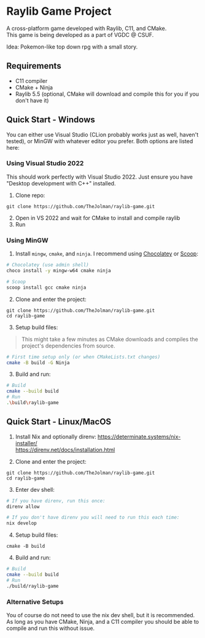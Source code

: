 # Raylib Game Project

A cross-platform game developed with Raylib, C11, and CMake.  
This game is being developed as a part of VGDC @ CSUF.  
  
Idea: Pokemon-like top down rpg with a small story.  

## Requirements

- C11 compiler
- CMake + Ninja
- Raylib 5.5 (optional, CMake will download and compile this for you if you don't have it)

## Quick Start - Windows
You can either use Visual Studio (CLion probably works just as well, haven't tested), or MinGW
with whatever editor you prefer. Both options are listed here:

### Using Visual Studio 2022

This should work perfectly with Visual Studio 2022. Just ensure you have "Desktop development with C++" installed.
1. Clone repo:
```
git clone https://github.com/TheJolman/raylib-game.git
```
2. Open in VS 2022 and wait for CMake to install and compile raylib
3. Run

### Using MinGW

1. Install `mingw`, `cmake`, and `ninja`. I recommend using [Chocolatey](https://chocolatey.org/) or [Scoop](https://scoop.sh/):
```sh
# Chocolatey (use admin shell)
choco install -y mingw-w64 cmake ninja

# Scoop
scoop install gcc cmake ninja
```

2. Clone and enter the project:
```
git clone https://github.com/TheJolman/raylib-game.git
cd raylib-game
```

3. Setup build files:
> This might take a few minutes as CMake downloads and compiles the project's dependencies from
> source.
```sh
# First time setup only (or when CMakeLists.txt changes)
cmake -B build -G Ninja
```

3. Build and run:
```sh
# Build
cmake --build build
# Run
.\build\raylib-game
```

## Quick Start - Linux/MacOS

1. Install Nix and optionally direnv:
https://determinate.systems/nix-installer/  
https://direnv.net/docs/installation.html  

2. Clone and enter the project:
```
git clone https://github.com/TheJolman/raylib-game.git
cd raylib-game
```

3. Enter dev shell:
```sh
# If you have direnv, run this once:
direnv allow

# If you don't have direnv you will need to run this each time:
nix develop
```

4. Setup build files:
```
cmake -B build
```

4. Build and run:
```sh
# Build
cmake --build build
# Run
./build/raylib-game
```

### Alternative Setups
You of course do not need to use the nix dev shell, but it is recommended. As long as you
have CMake, Ninja, and a C11 compiler you should be able to compile and run this without issue.
